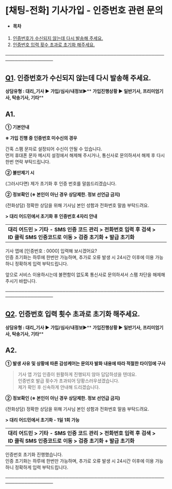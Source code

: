 # [채팅-전화] 기사가입 - 인증번호 관련 문의

* #### **목차**

1. [인증번호가 수신되지 않는데 다시 발송해 주세요.](#01HY048SKXQNAG25XHRF81BMRE)
2. [인증번호 입력 횟수 초과로 초기화 해주세요.](#01HQQDBGBQHYHSDJ576GY0C1ZV)

─────────────────────────────────────────────────────────────────

**[Q1](#h_01JAP8SMGRE7C7KX1W6XKTKSNT). 인증번호가 수신되지 않는데 다시 발송해 주세요.**
-------------------------------------------------------------------

**상담유형 : **대리\_기사 ▶ 가입/심사/내정보****▶** **가입진행상황 ▶ 일반기사, 프리미엄기사, 탁송기사, 기타****

**A1.**
-------

**① 기본안내**

**※ 가입 진행 중 인증번호 미수신의 경우**

간혹 스팸 문자로 설정되어 수신이 안될 수 있습니다.   
먼저 휴대폰 문자 메시지 설정에서 해제해 주시거나, 통신사로 문의하셔서 해제 후 다시 한번 연락 부탁드립니다.

**② 불만제기 시**

(그러시다면) 제가 초기화 후 인증 번호를 말씀드리겠습니다.

****②** 정보확인 ******(※ 본인이 아닌 경우 상담제한. 정보 선언급 금지)********

(전화상담) 정확한 상담을 위해 기사님 본인 성함과 전화번호 말씀 부탁드려요.

**> 대리 어드민에서 초기화 후 인증번호 4자리 안내**

|  |  |
| --- | --- |
| **대리 어드민 > 기타 - SMS 인증 코드 관리  > 전화번호 입력 후 검색 > ID 클릭 SMS 인증코드로 이동  > 검증 초기화 + 발급 초기화** |  |

기사 앱에 [인증번호 : 0000] 입력해 보시겠어요?  
인증 초기화는 하루에 한번만 가능하며, 추가로 오류 발생 시 24시간 이후에 이용 가능하니 정확하게 입력 부탁드립니다.

앞으로 서비스 이용하시는데 불편함이 없도록 통신사로 문의하셔서 스팸 차단을 해제해 주시기 바랍니다.

─────────────────────────────────────────────────────────────────

**[Q2](#h_01JAP8SMGRE7C7KX1W6XKTKSNT). 인증번호 입력 횟수 초과로 초기화 해주세요.**
-----------------------------------------------------------------

**상담유형 : **대리\_기사 ▶ 가입/심사/내정보****▶** **가입진행상황 ▶ 일반기사, 프리미엄기사, 탁송기사, 기타****

**A2.**
-------

****①** **발생 사유 및 상황에 따른 감성케어는 문의자 발화 내용에 따라 적절한 타이밍에 구사****

> 기사 앱 가입 인증이 원활하게 진행되지 않아 답답하셨을 텐데요.  
> 인증번호 발급 횟수가 초과되어 당황스러우셨겠습니다.  
> 제가 확인 후 신속하게 안내해 드리겠습니다.

****②** 정보확인 ******(※ 본인이 아닌 경우 상담제한. 정보 선언급 금지)********

(전화상담) 정확한 상담을 위해 기사님 본인 성함과 전화번호 말씀 부탁드려요.

**> 대리 어드민에서 초기화 - 1일 1회 가능**

|  |  |
| --- | --- |
| **대리 어드민 > 기타 - SMS 인증 코드 관리  > 전화번호 입력 후 검색 > ID 클릭 SMS 인증코드로 이동  > 검증 초기화 + 발급 초기화** |  |

인증번호 초기화 진행했습니다.   
인증 초기화는 하루에 한번만 가능하며, 추가로 오류 발생 시 24시간 이후에 이용 가능하니 정확하게 입력 부탁드립니다.

─────────────────────────────────────────────────────────────────
